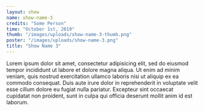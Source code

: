 ```yaml
---
layout: show
name: show-name-3
credits: "Some Person"
time: "October 1st, 2019"
thumb: "/images/uploads/show-name-3-thumb.png"
poster: "/images/uploads/show-name-3.png"
title: "Show Name 3"
---
```


Lorem ipsum dolor sit amet, consectetur adipisicing elit, sed do eiusmod tempor incididunt ut labore et dolore magna aliqua. Ut enim ad minim veniam, quis nostrud exercitation ullamco laboris nisi ut aliquip ex ea commodo consequat. Duis aute irure dolor in reprehenderit in voluptate velit esse cillum dolore eu fugiat nulla pariatur. Excepteur sint occaecat cupidatat non proident, sunt in culpa qui officia deserunt mollit anim id est laborum.
